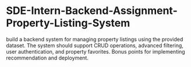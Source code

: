 # SDE-Intern-Backend-Assignment-Property-Listing-System
build a backend system for managing property listings using the provided dataset. The system should support CRUD operations, advanced filtering, user authentication, and property favorites. Bonus points for implementing recommendation and deployment.
